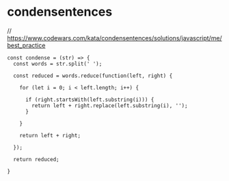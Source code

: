 # condensentences
// https://www.codewars.com/kata/condensentences/solutions/javascript/me/best_practice


```
const condense = (str) => {
  const words = str.split(' ');

  const reduced = words.reduce(function(left, right) {

    for (let i = 0; i < left.length; i++) {

      if (right.startsWith(left.substring(i))) {
        return left + right.replace(left.substring(i), '');
      }

    }

    return left + right;

  });

  return reduced;

}
```
